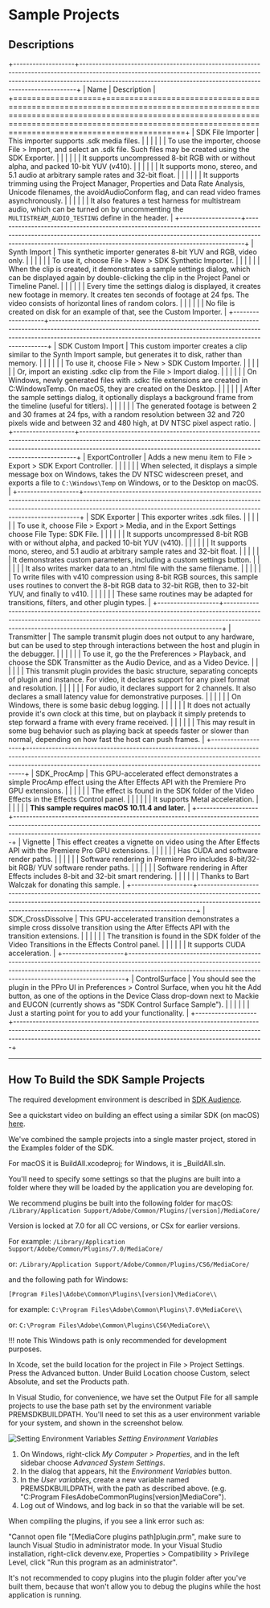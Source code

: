 # Sample Projects

## Descriptions

+-------------------+-----------------------------------------------------------------------------------------------------------------------------------------------------------------------------------------------------------------------------------------+
|       Name        |                                                                                                               Description                                                                                                               |
+===================+=========================================================================================================================================================================================================================================+
| SDK File Importer | This importer supports .sdk media files.                                                                                                                                                                                                |
|                   |                                                                                                                                                                                                                                         |
|                   | To use the importer, choose File > Import, and select an .sdk file. Such files may be created using the SDK Exporter.                                                                                                                   |
|                   |                                                                                                                                                                                                                                         |
|                   | It supports uncompressed 8-bit RGB with or without alpha, and packed 10-bit YUV (v410).                                                                                                                                                 |
|                   |                                                                                                                                                                                                                                         |
|                   | It supports mono, stereo, and 5.1 audio at arbitrary sample rates and 32-bit float.                                                                                                                                                     |
|                   |                                                                                                                                                                                                                                         |
|                   | It supports trimming using the Project Manager, Properties and Data Rate Analysis, Unicode filenames, the avoidAudioConform flag, and can read video frames asynchronously.                                                             |
|                   |                                                                                                                                                                                                                                         |
|                   | It also features a test harness for multistream audio, which can be turned on by uncommenting the `MULTISTREAM_AUDIO_TESTING` define in the header.                                                                                     |
+-------------------+-----------------------------------------------------------------------------------------------------------------------------------------------------------------------------------------------------------------------------------------+
| Synth Import      | This synthetic importer generates 8-bit YUV and RGB, video only.                                                                                                                                                                        |
|                   |                                                                                                                                                                                                                                         |
|                   | To use it, choose File > New > SDK Synthetic Importer.                                                                                                                                                                                  |
|                   |                                                                                                                                                                                                                                         |
|                   | When the clip is created, it demonstrates a sample settings dialog, which can be displayed again by double-clicking the clip in the Project Panel or Timeline Panel.                                                                    |
|                   |                                                                                                                                                                                                                                         |
|                   | Every time the settings dialog is displayed, it creates new footage in memory. It creates ten seconds of footage at 24 fps. The video consists of horizontal lines of random colors.                                                    |
|                   |                                                                                                                                                                                                                                         |
|                   | No file is created on disk for an example of that, see the Custom Importer.                                                                                                                                                             |
+-------------------+-----------------------------------------------------------------------------------------------------------------------------------------------------------------------------------------------------------------------------------------+
| SDK Custom Import | This custom importer creates a clip similar to the Synth Import sample, but generates it to disk, rather than memory.                                                                                                                   |
|                   |                                                                                                                                                                                                                                         |
|                   | To use it, choose File > New > SDK Custom Importer.                                                                                                                                                                                     |
|                   |                                                                                                                                                                                                                                         |
|                   | Or, import an existing .sdkc clip from the File > Import dialog.                                                                                                                                                                        |
|                   |                                                                                                                                                                                                                                         |
|                   | On Windows, newly generated files with .sdkc file extensions are created in C:WindowsTemp. On macOS, they are created on the Desktop.                                                                                                   |
|                   |                                                                                                                                                                                                                                         |
|                   | After the sample settings dialog, it optionally displays a background frame from the timeline (useful for titlers).                                                                                                                     |
|                   |                                                                                                                                                                                                                                         |
|                   | The generated footage is between 2 and 30 frames at 24 fps, with a random resolution between 32 and 720 pixels wide and between 32 and 480 high, at DV NTSC pixel aspect ratio.                                                         |
+-------------------+-----------------------------------------------------------------------------------------------------------------------------------------------------------------------------------------------------------------------------------------+
| ExportController  | Adds a new menu item to File > Export > SDK Export Controller.                                                                                                                                                                          |
|                   |                                                                                                                                                                                                                                         |
|                   | When selected, it displays a simple message box on Windows, takes the DV NTSC widescreen preset, and exports a file to `C:\Windows\Temp` on Windows, or to the Desktop on macOS.                                                        |
+-------------------+-----------------------------------------------------------------------------------------------------------------------------------------------------------------------------------------------------------------------------------------+
| SDK Exporter      | This exporter writes .sdk files.                                                                                                                                                                                                        |
|                   |                                                                                                                                                                                                                                         |
|                   | To use it, choose File > Export > Media, and in the Export Settings choose File Type: SDK File.                                                                                                                                         |
|                   |                                                                                                                                                                                                                                         |
|                   | It supports uncompressed 8-bit RGB with or without alpha, and packed 10-bit YUV (v410).                                                                                                                                                 |
|                   |                                                                                                                                                                                                                                         |
|                   | It supports mono, stereo, and 5.1 audio at arbitrary sample rates and 32-bit float.                                                                                                                                                     |
|                   |                                                                                                                                                                                                                                         |
|                   | It demonstrates custom parameters, including a custom settings button.                                                                                                                                                                  |
|                   |                                                                                                                                                                                                                                         |
|                   | It also writes marker data to an .html file with the same filename.                                                                                                                                                                     |
|                   |                                                                                                                                                                                                                                         |
|                   | To write files with v410 compression using 8-bit RGB sources, this sample uses routines to convert the 8-bit RGB data to 32-bit RGB, then to 32-bit YUV, and finally to v410.                                                           |
|                   |                                                                                                                                                                                                                                         |
|                   | These same routines may be adapted for transitions, filters, and other plugin types.                                                                                                                                                    |
+-------------------+-----------------------------------------------------------------------------------------------------------------------------------------------------------------------------------------------------------------------------------------+
| Transmitter       | The sample transmit plugin does not output to any hardware, but can be used to step through interactions between the host and plugin in the debugger.                                                                                   |
|                   |                                                                                                                                                                                                                                         |
|                   | To use it, go the the Preferences > Playback, and choose the SDK Transmitter as the Audio Device, and as a Video Device.                                                                                                                |
|                   |                                                                                                                                                                                                                                         |
|                   | This transmit plugin provides the basic structure, separating concepts of plugin and instance. For video, it declares support for any pixel format and resolution.                                                                      |
|                   |                                                                                                                                                                                                                                         |
|                   | For audio, it declares support for 2 channels. It also declares a small latency value for demonstrative purposes.                                                                                                                       |
|                   |                                                                                                                                                                                                                                         |
|                   | On Windows, there is some basic debug logging.                                                                                                                                                                                          |
|                   |                                                                                                                                                                                                                                         |
|                   | It does not actually provide it's own clock at this time, but on playback it simply pretends to step forward a frame with every frame received.                                                                                         |
|                   |                                                                                                                                                                                                                                         |
|                   | This may result in some bug behavior such as playing back at speeds faster or slower than normal, depending on how fast the host can push frames.                                                                                       |
+-------------------+-----------------------------------------------------------------------------------------------------------------------------------------------------------------------------------------------------------------------------------------+
| SDK_ProcAmp       | This GPU-accelerated effect demonstrates a simple ProcAmp effect using the After Effects API with the Premiere Pro GPU extensions.                                                                                                      |
|                   |                                                                                                                                                                                                                                         |
|                   | The effect is found in the SDK folder of the Video Effects in the Effects Control panel.                                                                                                                                                |
|                   |                                                                                                                                                                                                                                         |
|                   | It supports Metal acceleration.                                                                                                                                                                                                         |
|                   |                                                                                                                                                                                                                                         |
|                   | **This sample requires macOS 10.11.4 and later.**                                                                                                                                                                                       |
+-------------------+-----------------------------------------------------------------------------------------------------------------------------------------------------------------------------------------------------------------------------------------+
| Vignette          | This effect creates a vignette on video using the After Effects API with the Premiere Pro GPU extensions.                                                                                                                               |
|                   |                                                                                                                                                                                                                                         |
|                   | Has CUDA and software render paths.                                                                                                                                                                                                     |
|                   |                                                                                                                                                                                                                                         |
|                   | Software rendering in Premiere Pro includes 8-bit/32-bit RGB/ YUV software render paths.                                                                                                                                                |
|                   |                                                                                                                                                                                                                                         |
|                   | Software rendering in After Effects includes 8-bit and 32-bit smart rendering.                                                                                                                                                          |
|                   |                                                                                                                                                                                                                                         |
|                   | Thanks to Bart Walczak for donating this sample.                                                                                                                                                                                        |
+-------------------+-----------------------------------------------------------------------------------------------------------------------------------------------------------------------------------------------------------------------------------------+
| SDK_CrossDissolve | This GPU-accelerated transition demonstrates a simple cross dissolve transition using the After Effects API with the transition extensions.                                                                                             |
|                   |                                                                                                                                                                                                                                         |
|                   | The transition is found in the SDK folder of the Video Transitions in the Effects Control panel.                                                                                                                                        |
|                   |                                                                                                                                                                                                                                         |
|                   | It supports CUDA acceleration.                                                                                                                                                                                                          |
+-------------------+-----------------------------------------------------------------------------------------------------------------------------------------------------------------------------------------------------------------------------------------+
| ControlSurface    | You should see the plugin in the PPro UI in Preferences > Control Surface, when you hit the Add button, as one of the options in the Device Class drop-down next to Mackie and EUCON (currently shows as "SDK Control Surface Sample"). |
|                   |                                                                                                                                                                                                                                         |
|                   | Just a starting point for you to add your functionality.                                                                                                                                                                                |
+-------------------+-----------------------------------------------------------------------------------------------------------------------------------------------------------------------------------------------------------------------------------------+

---

## How To Build the SDK Sample Projects

The required development environment is described in [SDK Audience](sdk-audience.md).

See a quickstart video on building an effect using a similar SDK (on macOS) [here](https://assets.adobe.com/public/08c43fb7-4633-4007-5201-b3b77405d770?scid=social_20180227_75678337).

We've combined the sample projects into a single master project, stored in the Examples folder of the SDK.

For macOS it is BuildAll.xcodeproj; for Windows, it is \_BuildAll.sln.

You'll need to specify some settings so that the plugins are built into a folder where they will be loaded by the application you are developing for.

We recommend plugins be built into the following folder for macOS: `/Library/Application Support/Adobe/Common/Plugins/[version]/MediaCore/`

Version is locked at 7.0 for all CC versions, or CSx for earlier versions.

For example: `/Library/Application Support/Adobe/Common/Plugins/7.0/MediaCore/`

or: `/Library/Application Support/Adobe/Common/Plugins/CS6/MediaCore/`

and the following path for Windows:

`[Program Files]\Adobe\Common\Plugins\[version]\MediaCore\\`

for example: `C:\Program Files\Adobe\Common\Plugins\7.0\MediaCore\\`

or: `C:\Program Files\Adobe\Common\Plugins\CS6\MediaCore\\`

!!! note
    This Windows path is only recommended for development purposes.

In Xcode, set the build location for the project in File > Project Settings. Press the Advanced button. Under Build Location choose Custom, select Absolute, and set the Products path.

In Visual Studio, for convenience, we have set the Output File for all sample projects to use the base path set by the environment variable PREMSDKBUILDPATH. You'll need to set this as a user environment variable for your system, and shown in the screenshot below.

![Setting Environment Variables](../_static/env-vars.png "Setting Environment Variables")
*Setting Environment Variables*

1. On Windows, right-click *My Computer > Properties*, and in the left sidebar choose *Advanced System Settings*.
2. In the dialog that appears, hit the *Environment Variables* button.
3. In the *User variables*, create a new variable named PREMSDKBUILDPATH, with the path as described above. (e.g. "C:Program FilesAdobeCommonPlugins[version]MediaCore").
4. Log out of Windows, and log back in so that the variable will be set.

When compiling the plugins, if you see a link error such as:

"Cannot open file "[MediaCore plugins path]plugin.prm", make sure to launch Visual Studio in administrator mode. In your Visual Studio installation, right-click devenv.exe, Properties > Compatibility > Privilege Level, click "Run this program as an administrator".

It's not recommended to copy plugins into the plugin folder after you've built them, because that won't allow you to debug the plugins while the host application is running.
